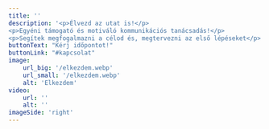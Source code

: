 ```yaml
---
title: ''
description: '<p>Élvezd az utat is!</p>
<p>Egyéni támogató és motiváló kommunikációs tanácsadás!</p>
<p>Segítek megfogalmazni a célod és, megtervezni az első lépéseket</p>'
buttonText: "Kérj időpontot!"
buttonLink: "#kapcsolat"
image: 
    url_big: '/elkezdem.webp'
    url_small: '/elkezdem.webp'
    alt: 'Elkezdem'
video:
    url: ''
    alt: ''
imageSide: 'right'
---
```




